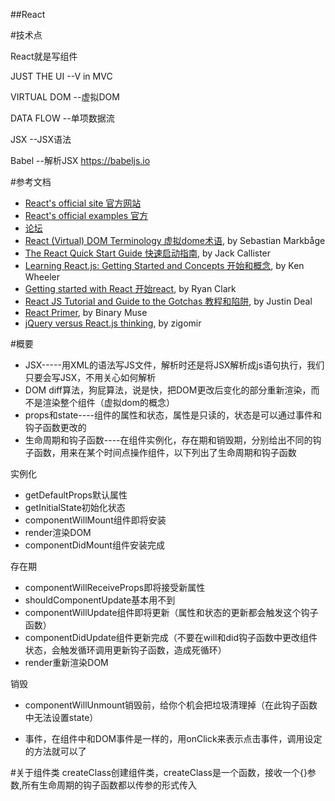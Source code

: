 ##React

#技术点

React就是写组件

JUST THE UI        --V in MVC

VIRTUAL DOM        --虚拟DOM

DATA FLOW          --单项数据流

JSX                --JSX语法

Babel              --解析JSX https://babeljs.io

#参考文档

- [React's official site 官方网站](http://facebook.github.io/react)
- [React's official examples 官方](https://github.com/facebook/react)
- [论坛](http://react-china.org)
- [React (Virtual) DOM Terminology 虚拟dome术语](http://facebook.github.io/react/docs/glossary.html), by Sebastian Markbåge
- [The React Quick Start Guide 快速启动指南](http://www.jackcallister.com/2015/01/05/the-react-quick-start-guide.html), by Jack Callister
- [Learning React.js: Getting Started and Concepts 开始和概念](https://scotch.io/tutorials/learning-react-getting-started-and-concepts), by Ken Wheeler
- [Getting started with React 开始react](http://ryanclark.me/getting-started-with-react/), by Ryan Clark
- [React JS Tutorial and Guide to the Gotchas 教程和陷阱](https://zapier.com/engineering/react-js-tutorial-guide-gotchas/), by Justin Deal
- [React Primer](https://github.com/BinaryMuse/react-primer), by Binary Muse
- [jQuery versus React.js thinking](http://blog.zigomir.com/react.js/jquery/2015/01/11/jquery-versus-react-thinking.html), by zigomir

#概要
- JSX-----用XML的语法写JS文件，解析时还是将JSX解析成js语句执行，我们只要会写JSX，不用关心如何解析
- DOM diff算法，狗屁算法，说是快，把DOM更改后变化的部分重新渲染，而不是渲染整个组件（虚拟dom的概念）
- props和state----组件的属性和状态，属性是只读的，状态是可以通过事件和钩子函数更改的
- 生命周期和钩子函数----在组件实例化，存在期和销毁期，分别给出不同的钩子函数，用来在某个时间点操作组件，以下列出了生命周期和钩子函数

实例化
- getDefaultProps默认属性
- getInitialState初始化状态
- componentWillMount组件即将安装
- render渲染DOM
- componentDidMount组件安装完成

存在期
- componentWillReceiveProps即将接受新属性
- shouldComponentUpdate基本用不到
- componentWillUpdate组件即将更新（属性和状态的更新都会触发这个钩子函数）
- componentDidUpdate组件更新完成（不要在will和did钩子函数中更改组件状态，会触发循环调用更新钩子函数，造成死循环）
- render重新渲染DOM

销毁
- componentWillUnmount销毁前，给你个机会把垃圾清理掉（在此钩子函数中无法设置state）

- 事件，在组件中和DOM事件是一样的，用onClick来表示点击事件，调用设定的方法就可以了

#关于组件类
createClass创建组件类，createClass是一个函数，接收一个{}参数,所有生命周期的钩子函数都以传参的形式传入